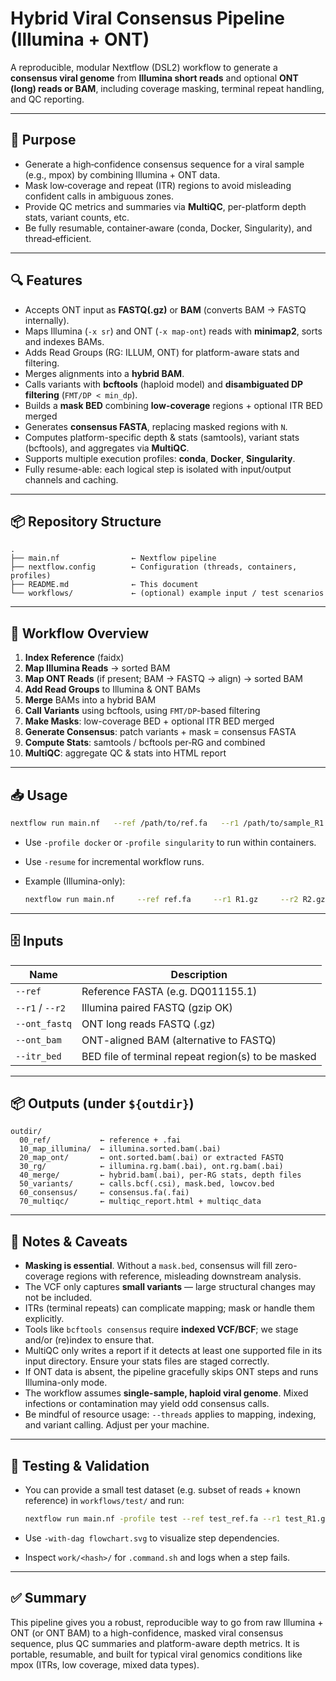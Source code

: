 # Hybrid Viral Consensus Pipeline (Illumina + ONT)  

A reproducible, modular Nextflow (DSL2) workflow to generate a **consensus viral genome** from **Illumina short reads** and optional **ONT (long) reads or BAM**, including coverage masking, terminal repeat handling, and QC reporting.

---

## 🚀 Purpose

- Generate a high‑confidence consensus sequence for a viral sample (e.g., mpox) by combining Illumina + ONT data.  
- Mask low‑coverage and repeat (ITR) regions to avoid misleading confident calls in ambiguous zones.  
- Provide QC metrics and summaries via **MultiQC**, per-platform depth stats, variant counts, etc.  
- Be fully resumable, container‑aware (conda, Docker, Singularity), and thread‑efficient.

---

## 🔍 Features

- Accepts ONT input as **FASTQ(.gz)** or **BAM** (converts BAM → FASTQ internally).  
- Maps Illumina (`-x sr`) and ONT (`-x map-ont`) reads with **minimap2**, sorts and indexes BAMs.  
- Adds Read Groups (RG: ILLUM, ONT) for platform-aware stats and filtering.  
- Merges alignments into a **hybrid BAM**.  
- Calls variants with **bcftools** (haploid model) and **disambiguated DP filtering** (`FMT/DP < min_dp`).  
- Builds a **mask BED** combining **low-coverage** regions + optional ITR BED merged  
- Generates **consensus FASTA**, replacing masked regions with `N`.  
- Computes platform-specific depth & stats (samtools), variant stats (bcftools), and aggregates via **MultiQC**.  
- Supports multiple execution profiles: **conda**, **Docker**, **Singularity**.  
- Fully resume-able: each logical step is isolated with input/output channels and caching.

---

## 📦 Repository Structure

```
.
├── main.nf                ← Nextflow pipeline
├── nextflow.config        ← Configuration (threads, containers, profiles)
├── README.md              ← This document
└── workflows/             ← (optional) example input / test scenarios
```

---

## 🧩 Workflow Overview

1. **Index Reference** (faidx)  
2. **Map Illumina Reads** → sorted BAM  
3. **Map ONT Reads** (if present; BAM → FASTQ → align) → sorted BAM  
4. **Add Read Groups** to Illumina & ONT BAMs  
5. **Merge** BAMs into a hybrid BAM  
6. **Call Variants** using bcftools, using `FMT/DP`-based filtering  
7. **Make Masks**: low-coverage BED + optional ITR BED merged  
8. **Generate Consensus**: patch variants + mask = consensus FASTA  
9. **Compute Stats**: samtools / bcftools per‑RG and combined  
10. **MultiQC**: aggregate QC & stats into HTML report  

---

## 📥 Usage

```bash
nextflow run main.nf   --ref /path/to/ref.fa   --r1 /path/to/sample_R1.fastq.gz   --r2 /path/to/sample_R2.fastq.gz   [--ont_fastq /path/to/ont.fastq.gz | --ont_bam /path/to/ont.bam]   [--itr_bed /path/to/itr_mask.bed]   --sample sample_name   --threads 16   --min_dp 10   --outdir results
```

- Use `-profile docker` or `-profile singularity` to run within containers.  
- Use `-resume` for incremental workflow runs.  
- Example (Illumina-only):
  
  ```bash
  nextflow run main.nf     --ref ref.fa     --r1 R1.gz     --r2 R2.gz     --sample mysample     --outdir results_illumina
  ```

---

## 🗄️ Inputs

| Name         | Description |
|--------------|-------------|
| `--ref`       | Reference FASTA (e.g. DQ011155.1) |
| `--r1` / `--r2` | Illumina paired FASTQ (gzip OK) |
| `--ont_fastq` | ONT long reads FASTQ (.gz) |
| `--ont_bam`   | ONT-aligned BAM (alternative to FASTQ) |
| `--itr_bed`   | BED file of terminal repeat region(s) to be masked |

---

## 📦 Outputs (under `${outdir}`)

```
outdir/
  00_ref/           ← reference + .fai  
  10_map_illumina/  ← illumina.sorted.bam(.bai)  
  20_map_ont/       ← ont.sorted.bam(.bai) or extracted FASTQ  
  30_rg/            ← illumina.rg.bam(.bai), ont.rg.bam(.bai)  
  40_merge/         ← hybrid.bam(.bai), per-RG stats, depth files  
  50_variants/      ← calls.bcf(.csi), mask.bed, lowcov.bed  
  60_consensus/     ← consensus.fa(.fai)  
  70_multiqc/       ← multiqc_report.html + multiqc_data  
```

---

## 📝 Notes & Caveats

- **Masking is essential**. Without a `mask.bed`, consensus will fill zero-coverage regions with reference, misleading downstream analysis.  
- The VCF only captures **small variants** — large structural changes may not be included.  
- ITRs (terminal repeats) can complicate mapping; mask or handle them explicitly.  
- Tools like `bcftools consensus` require **indexed VCF/BCF**; we stage and/or (re)index to ensure that.  
- MultiQC only writes a report if it detects at least one supported file in its input directory. Ensure your stats files are staged correctly.  
- If ONT data is absent, the pipeline gracefully skips ONT steps and runs Illumina-only mode.  
- The workflow assumes **single-sample, haploid viral genome**. Mixed infections or contamination may yield odd consensus calls.  
- Be mindful of resource usage: `--threads` applies to mapping, indexing, and variant calling. Adjust per your machine.

---

## 🧪 Testing & Validation

- You can provide a small test dataset (e.g. subset of reads + known reference) in `workflows/test/` and run:

  ```bash
  nextflow run main.nf -profile test --ref test_ref.fa --r1 test_R1.gz --r2 test_R2.gz
  ```

- Use `-with-dag flowchart.svg` to visualize step dependencies.  
- Inspect `work/<hash>/` for `.command.sh` and logs when a step fails.

---

## ✅ Summary

This pipeline gives you a robust, reproducible way to go from raw Illumina + ONT (or ONT BAM) to a high-confidence, masked viral consensus sequence, plus QC summaries and platform-aware depth metrics. It is portable, resumable, and built for typical viral genomics conditions like mpox (ITRs, low coverage, mixed data types).
